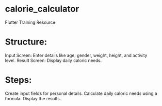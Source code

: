 # calorie_calculator
Flutter Training Resource

# Structure:
Input Screen: Enter details like age, gender, weight, height, and activity level.
Result Screen: Display daily caloric needs.
# Steps:
Create input fields for personal details.
Calculate daily caloric needs using a formula.
Display the results.